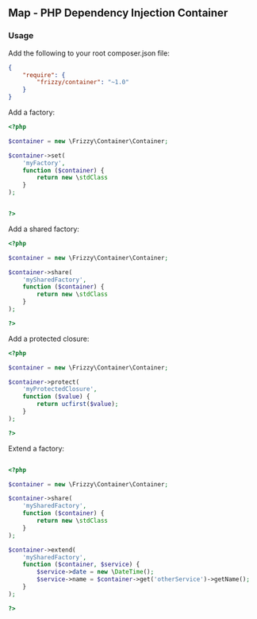 ## Map - PHP Dependency Injection Container

### Usage

Add the following to your root composer.json file:

```json
{
    "require": {
        "frizzy/container": "~1.0"
    }
}
```

Add a factory:

```php
<?php

$container = new \Frizzy\Container\Container;

$container->set(
    'myFactory',
    function ($container) {
        return new \stdClass
    }
);


?>
```

Add a shared factory:

```php
<?php

$container = new \Frizzy\Container\Container;

$container->share(
    'mySharedFactory',
    function ($container) {
        return new \stdClass
    }
);

?>
```

Add a protected closure:

```php
<?php

$container = new \Frizzy\Container\Container;

$container->protect(
    'myProtectedClosure',
    function ($value) {
        return ucfirst($value);
    }
);

?>
```

Extend a factory:

```php

<?php

$container = new \Frizzy\Container\Container;

$container->share(
    'mySharedFactory',
    function ($container) {
        return new \stdClass
    }
);

$container->extend(
    'mySharedFactory',
    function ($container, $service) {
        $service->date = new \DateTime();
        $service->name = $container->get('otherService')->getName();
    }
);

?>
```

